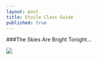```yaml
---
layout: post
title: Etoile Class Guide
published: true
---
```




###The Skies Are Bright Tonight...

![]({{site.baseurl}}/_posts/Etoile-Banner%20PNG.png)
